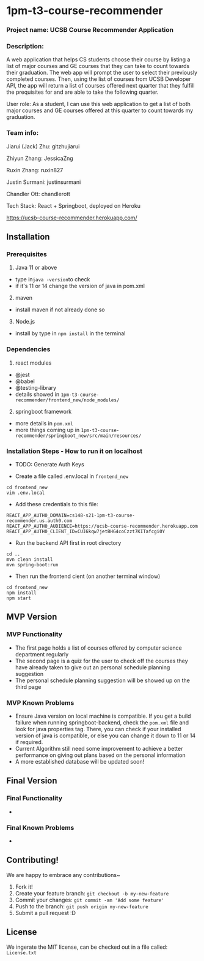 # 1pm-t3-course-recommender


### Project name: **UCSB Course Recommender Application**

### Description:
A web application that helps CS students choose their course by listing a list of major courses and GE courses that they can take to count towards their graduation. 
The web app will prompt the user to select their previously completed courses. Then, using the list of courses from UCSB Developer API, the app will return a list
of courses offered next quarter that they fulfill the prequisites for and are able to take the following quarter.

User role: As a student, I can use this web application to get a list of both major courses and GE courses offered at this quarter to count towards my graduation.

### Team info:

Jiarui (Jack) Zhu: gitzhujiarui

Zhiyun Zhang: JessicaZng

Ruxin Zhang: ruxin827

Justin Surmani: justinsurmani

Chandler Ott: chandlerott

Tech Stack: React + Springboot, deployed on Heroku


https://ucsb-course-recommender.herokuapp.com/


## Installation
### Prerequisites
1. Java 11 or above
  - type in```java -version```to check 
  - if it's 11 or 14 change the version of java in pom.xml
2. maven
  - install maven if not already done so

3. Node.js 
  - install by type in `npm install` in the terminal

### Dependencies
1. react modules
  - @jest
  - @babel
  - @testing-library
  - details showed in `1pm-t3-course-recommender/frontend_new/node_modules/`

2. springboot framework
  - more details in `pom.xml`
  - more things coming up in `1pm-t3-course-recommender/springboot_new/src/main/resources/`


### Installation Steps - How to run it on localhost

* TODO: Generate Auth Keys

* Create a file called .env.local in `frontend_new`
``` 
cd frontend_new 
vim .env.local
```
* Add these credentials to this file: 
```
REACT_APP_AUTH0_DOMAIN=cs148-s21-1pm-t3-course-recommender.us.auth0.com
REACT_APP_AUTH0_AUDIENCE=https://ucsb-course-recommender.herokuapp.com
REACT_APP_AUTH0_CLIENT_ID=CUI6kqw7jetBHG4coCzzt7KITafcgi0Y
```

* Run the backend API first in root directory
```
cd ..
mvn clean install
mvn spring-boot:run
```

* Then run the frontend cient (on another terminal window)
```
cd frontend_new
npm install
npm start
```

## MVP Version
### MVP Functionality
- The first page holds a list of courses offered by computer science department regularly
- The second page is a quiz for the user to check off the courses they have already taken to give out an personal schedule planning suggestion
- The personal schedule planning suggestion will be showed up on the third page

### MVP Known Problems
* Ensure Java version on local machine is compatible. If you get a build failure when running springboot-backend, check the `pom.xml` file and look for java properties tag. There, you can check if your installed version of java is compatible, or else you can change it down to 11 or 14 if required.
* Current Algorithm still need some improvement to achieve a better performance on giving out plans based on the personal information
* A more established database will be updated soon! 


## Final Version

### Final Functionality
- 
### Final Known Problems
-


## Contributing!
We are happy to embrace any contributions~ 
1. Fork it!
2. Create your feature branch: `git checkout -b my-new-feature`
3. Commit your changes: `git commit -am 'Add some feature'`
4. Push to the branch: `git push origin my-new-feature`
5. Submit a pull request :D

## License
We ingerate the MIT license, can be checked out in a file called: `License.txt`
